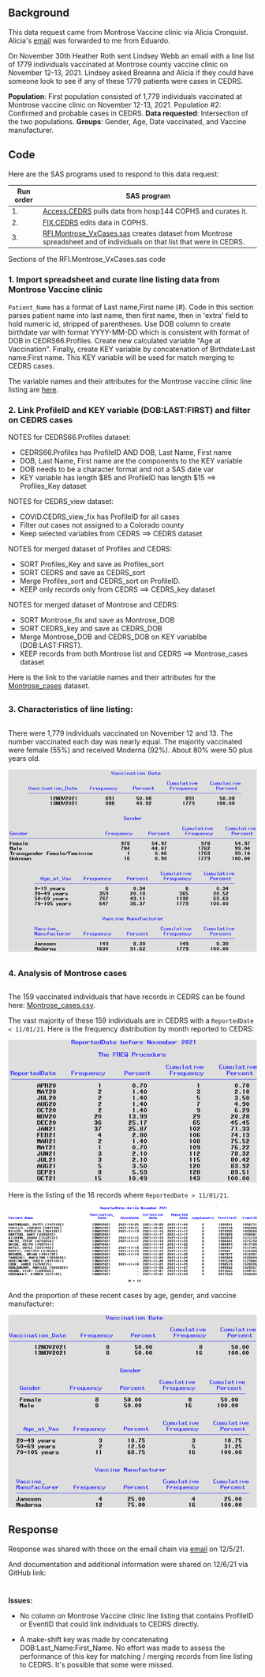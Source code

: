 ## Background 
This data request came from Montrose Vaccine clinic via Alicia Cronquist. Alicia's [email](./Documents/Email_request_120321.pdf) was forwarded to me from Eduardo. 

On November 30th Heather Roth sent Lindsey Webb an email with a line list of 1779 individuals vaccinated at Montrose county vaccine clinic on November 12-13, 2021. Lindsey asked Breanna and Alicia if they could have someone look to see if any of these 1779 patients were cases in CEDRS. 

**Population**: First population consisted of 1,779 individuals vaccinated at Montrose vaccine clinic on November 12-13, 2021. Population #2:  Confirmed and probable cases in CEDRS.  **Data requested**: Intersection of the two populations.   **Groups**: Gender, Age, Date vaccinated, and Vaccine manufacturer. 


## Code
Here are the SAS programs used to respond to this data request:

|Run order|SAS program|
|---------|-----------|
|1.|[Access.CEDRS](../0.Universal/SAS%20code/Access.CEDRS_view.sas) pulls data from hosp144 COPHS and curates it.|
|2.|[FIX.CEDRS](../0.Universal/SAS%20code/Fix.CEDRS_view.sas) edits data in COPHS.|
|3.|[RFI.Montrose_VxCases.sas](./SAS/RFI.Montrose_VxCases.sas) creates dataset from Montrose spreadsheet and of individuals on that list that were in CEDRS.|

Sections of the RFI.Montrose_VxCases.sas code

### **1. Import spreadsheet and curate line listing data from Montrose Vaccine clinic**

`Patient_Name` has a format of Last name,First name (#). Code in this section parses patient name into last name, then first name, then in 'extra' field to hold numeric id, stripped of parentheses.
Use DOB column to create birthdate var with format YYYY-MM-DD which is consistent with format of DOB in CEDRS66.Profiles. Create new calculated variable "Age at Vaccination". Finally, create KEY variable by concatenation of Birthdate:Last name:First name. This KEY variable will be used for match merging to CEDRS cases.

The variable names and their attributes for the Montrose vaccine clinic line listing are [here](./Documents/PROC_Contents.Montrose_Fix.pdf). 


### **2. Link ProfileID and KEY variable (DOB:LAST:FIRST) and filter on CEDRS cases**


NOTES for CEDRS66.Profiles dataset:
* CEDRS66.Profiles has ProfileID AND DOB, Last Name, First name
* DOB, Last Name, First name are the components to the KEY variable
* DOB needs to be a character format and not a SAS date var
* KEY variable has length $85 and ProfileID has length $15
  ==>  Profiles_Key dataset

NOTES for CEDRS_view dataset:
* COVID.CEDRS_view_fix has ProfileID for all cases
* Filter out cases not assigned to a Colorado county
* Keep selected variables from CEDRS
  ==>  CEDRS dataset

NOTES for merged dataset of Profiles and CEDRS:
* SORT Profiles_Key and save as Profiles_sort
* SORT CEDRS and save as CEDRS_sort
* Merge Profiles_sort and CEDRS_sort on ProfileID.
* KEEP only records only from CEDRS 
  ==>  CEDRS_key  dataset

NOTES for merged dataset of Montrose and CEDRS:
* SORT Montrose_fix and save as Montrose_DOB
* SORT CEDRS_key and save as CEDRS_DOB
* Merge Montrose_DOB and CEDRS_DOB on KEY variablbe (DOB:LAST:FIRST).
* KEEP records from both Montrose list and CEDRS 
  ==>  Montrose_cases  dataset

Here is the link to the variable names and their attributes for the [Montrose_cases](./Documents/PROC_Contents.Montrose_Cases.pdf) dataset.

##
### **3. Characteristics of line listing:**
##
There were 1,779 individuals vaccinated on November 12 and 13. The number vaccinated each day was nearly equal. The majority vaccinated were female (55%) and received Moderna (92%). About 80% were 50 plus years old.

![LineListing](./Images/Vaccinated.png)

##
### **4. Analysis of Montrose cases**
##
The 159 vaccinated individuals that have records in CEDRS can be found here: [Montrose_cases.csv](Output%20data/Montrose_cases.csv). 

The vast majority of these 159 individuals are in CEDRS with a `ReportedDate < 11/01/21`. Here is the frequency distribution by month reported to CEDRS:

![PriorCases](./images/PriorCases2.png)

Here is the listing of the 16 records where `ReportedDate > 11/01/21`. 

![VaccinatedCases](./images/VaccinatedCases.png)

And the proportion of these recent cases by age, gender, and vaccine manufacturer:

![VxCases](./images/VxCasesFreq2.png)

## Response
Response was shared with those on the email chain via [email](Documents/Email_response_120521.pdf) on 12/5/21.  

And documentation and additional information were shared on 12/6/21 via GitHub link:



#
**Issues:**
* No column on Montrose Vaccine clinic line listing that contains ProfileID or EventID that could link individuals to CEDRS directly.

* A make-shift key was made by concatenating DOB:Last_Name:First_Name. No effort was made to assess the performance of this key for matching / merging records from line listing to CEDRS. It's possible that some were missed.


